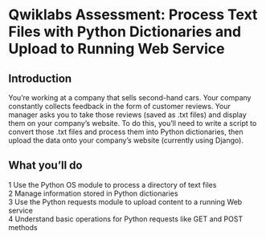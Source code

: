 # Qwiklabs Assessment: Process Text Files with Python Dictionaries and Upload to Running Web Service <br />

## **Introduction**<br />
You’re working at a company that sells second-hand cars. Your company constantly collects feedback in the form of customer reviews. Your manager asks you to take those reviews (saved as .txt files) and display them on your company’s website. To do this, you’ll need to write a script to convert those .txt files and process them into Python dictionaries, then upload the data onto your company’s website (currently using Django). <br />

## **What you’ll do**<br />
1 Use the Python OS module to process a directory of text files <br />
2 Manage information stored in Python dictionaries <br />
3 Use the Python requests module to upload content to a running Web service <br />
4 Understand basic operations for Python requests like GET and POST methods <br />